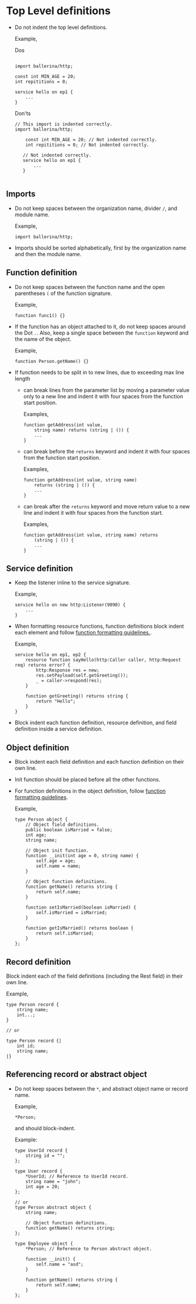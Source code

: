# Top Level definitions

* Do not indent the top level definitions. 

  Example,
  
  Dos
    ```ballerina

    import ballerina/http;

    const int MIN_AGE = 20;
    int repititions = 0;
    
    service hello on ep1 {
        ...
    }

    ```
  Don'ts
  
    ```ballerina
    // This import is indented correctly.
    import ballerina/http; 
    
        const int MIN_AGE = 20; // Not indented correctly.
        int repititions = 0; // Not indented correctly.
        
       // Not indented correctly.
       service hello on ep1 {
           ...
       }
        
    ```
## Imports

* Do not keep spaces between the organization name, divider `/`, and module name.

  Example,
  ```ballerina
  import ballerina/http;
  ```
* Imports should be sorted alphabetically, first by the organization name and then the module name.

## Function definition
* Do not keep spaces between the function name and the open parentheses `(` of the function signature.

  Example,
  ```ballerina
  function func1() {}
  ```
 
* If the function has an object attached to it, do not keep spaces around the Dot `.`. Also, keep a single space between the `function` keyword and the name of the object.

  Example,
  ```ballerina
  function Person.getName() {}
  ```
* If function needs to be split in to new lines, due to exceeding max line length
  - can break lines from the parameter list by moving a parameter value only to a 
    new line and indent it with four spaces from the function start position.
    
    Examples,
    ```ballerina
    function getAddress(int value,
        string name) returns (string | ()) {
        ...
    }
    ```
  - can break before the `returns` keyword and indent it with four spaces from the function start position.
    
    Examples,
    ```ballerina
    function getAddress(int value, string name)
        returns (string | ()) {
        ...
    }    
    ```
  - can break after the `returns` keyword and move return value to a new line
    and indent it with four spaces from the function start.
    
    Examples,
    ```ballerina
    function getAddress(int value, string name) returns
        (string | ()) {
        ...
    }          
    ```

## Service definition

* Keep the listener inline to the service signature.
  
  Example,
  ```ballerina
  service hello on new http:Listener(9090) {
      ...
  }
  ```
* When formatting resource functions, function definitions block indent each element and
  follow [function formatting guidelines.](#function-definition).
  
   Example,
    ```ballerina
    service hello on ep1, ep2 {
        resource function sayHello(http:Caller caller, http:Request req) returns error? {
            http:Response res = new;
            res.setPayload(self.getGreeting());
            _ = caller->respond(res);
        }
        
        function getGreeting() returns string {
            return "Hello";
        }
    }
    ```

* Block indent each function definition, resource definition, and field definition inside a service definition.
 
## Object definition

* Block indent each field definition and each function definition on their own line.
* Init function should be placed before all the other functions. 
* For function definitions in the object definition, follow [function formatting guidelines](#function-definition).

  Example,
  ```ballerina
  type Person object {
      // Object field definitions.
      public boolean isMarried = false;
      int age;
      string name;
  
      // Object init function.
      function __init(int age = 0, string name) {
          self.age = age;
          self.name = name;
      }
  
      // Object function definitions.
      function getName() returns string {
          return self.name;
      }
  
      function setIsMarried(boolean isMarried) {
          self.isMarried = isMarried;
      }
      
      function getIsMarried() returns boolean {
          return self.isMarried;
      }
  };
  ```

## Record definition
Block indent each of the field definitions (including the Rest field) in their own line.

  Example,
  ```ballerina
  type Person record {
      string name;
      int...;
  }

  // or

  type Person record {|
      int id;
      string name;
  |}
  ```

## Referencing record or abstract object 
* Do not keep spaces between the `*`, and abstract object name or record name.
  
  Example,
  ```ballerina
  *Person;
  ```
  and should block-indent.

  Example:

  ```ballerina
  type UserId record {
      string id = "";
  };
  
  type User record {
      *UserId; // Reference to UserId record.
      string name = "john";
      int age = 20;
  };

  // or
  type Person abstract object {
      string name;
  
      // Object function definitions.
      function getName() returns string;
  };

  type Employee object {
      *Person; // Reference to Person abstract object.

      function __init() {
          self.name = "asd";
      }

      function getName() returns string {
          return self.name;
      }
  };
  ```